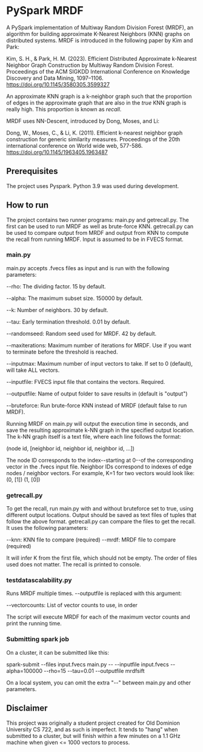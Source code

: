 # PySpark MRDF
A PySpark implementation of Multiway Random Division Forest (MRDF), an algorithm for building approximate K-Nearest Neighbors (KNN) graphs on distributed systems. MRDF is introduced in the following paper by Kim and Park:

Kim, S. H., & Park, H. M. (2023). Efficient Distributed Approximate k-Nearest Neighbor Graph Construction by Multiway Random Division Forest. Proceedings of the ACM SIGKDD International Conference on Knowledge Discovery and Data Mining, 1097–1106. https://doi.org/10.1145/3580305.3599327

An approximate KNN graph is a k-neighbor graph such that the proportion of edges in the approximate graph that are also in the *true* KNN graph is really high. This proportion is known as *recall*.

MRDF uses NN-Descent, introduced by Dong, Moses, and Li:

Dong, W., Moses, C., & Li, K. (2011). Efficient k-nearest neighbor graph construction for generic similarity measures. Proceedings of the 20th international conference on World wide web, 577-586.
https://doi.org/10.1145/1963405.1963487

## Prerequisites
The project uses Pyspark. Python 3.9 was used during development.

## How to run
The project contains two runner programs: main.py and getrecall.py. The first can be used to run MRDF as well as brute-force KNN. getrecall.py can be used to compare output from MRDF and output from KNN to compute the recall from running MRDF. Input is assumed to be in FVECS format.

### main.py
main.py accepts .fvecs files as input and is run with the following parameters:

--rho: The dividing factor. 15 by default.

--alpha: The maximum subset size. 150000 by default.

--k: Number of neighbors. 30 by default.

--tau: Early termination threshold. 0.01 by default.

--randomseed: Random seed used for MRDF. 42 by default.

--maxiterations: Maximum number of iterations for MRDF. Use if you want to terminate before the threshold is reached.

--inputmax: Maximum number of input vectors to take. If set to 0 (default), will take ALL vectors.

--inputfile: FVECS input file that contains the vectors. Required.

--outputfile: Name of output folder to save results in (default is "output")

--bruteforce: Run brute-force KNN instead of MRDF (default false to run MRDF).

Running MRDF on main.py will output the execution time in seconds, and save the resulting approximate k-NN graph in
the specified output location. The k-NN graph itself is a text file, where each line follows the format:

(node id, [neighbor id, neighbor id, neighbor id, ...])

The node ID corresponds to the index--starting at 0--of the corresponding vector in the .fvecs input file.
Neighbor IDs correspond to indexes of edge nodes / neighbor vectors. For example, K=1 for two vectors would look like:
(0, [1])
(1, [0])

### getrecall.py
To get the recall, run main.py with and without bruteforce set to true, using different output locations. Output should be saved as text files of tuples that follow the above format. getrecall.py can compare the files to get the recall. It uses the following parameters:

--knn: KNN file to compare (required)
--mrdf: MRDF file to compare (required)

It will infer K from the first file, which should not be empty. The order of files used does not matter. The recall is printed to console.

### testdatascalability.py
Runs MRDF multiple times. --outputfile is replaced with this argument:

--vectorcounts: List of vector counts to use, in order

The script will execute MRDF for each of the maximum vector counts and print the running time.

### Submitting spark job

On a cluster, it can be submitted like this:

spark-submit --files input.fvecs main.py -- --inputfile input.fvecs --alpha=100000 --rho=15 --tau=0.01 --outputfile mrdfsift

On a local system, you can omit the extra "--" between main.py and other parameters.

## Disclaimer

This project was originally a student project created for Old Dominion University CS 722, and as such is imperfect. It tends to "hang" when submitted to a cluster, but will finish within a few minutes on a 1.1 GHz machine when given <= 1000 vectors to process.



